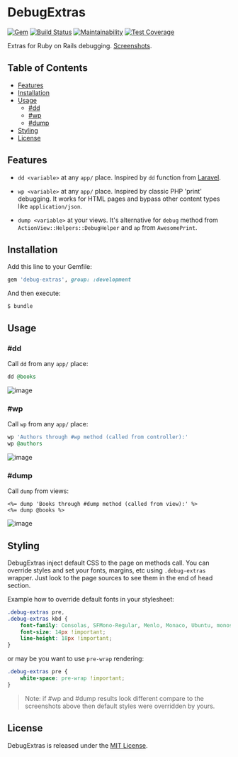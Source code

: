# DebugExtras 
[![Gem](https://img.shields.io/gem/v/debug-extras.svg)](https://rubygems.org/gems/debug-extras) [![Build Status](https://img.shields.io/travis/vavgustov/debug-extras/master.svg)](https://travis-ci.org/vavgustov/debug-extras) [![Maintainability](https://api.codeclimate.com/v1/badges/63067512ae858df2a5b3/maintainability)](https://codeclimate.com/github/vavgustov/debug-extras/maintainability) [![Test Coverage](https://api.codeclimate.com/v1/badges/63067512ae858df2a5b3/test_coverage)](https://codeclimate.com/github/vavgustov/debug-extras/test_coverage)

Extras for Ruby on Rails debugging. [Screenshots](https://github.com/vavgustov/debug-extras#usage).

## Table of Contents
- [Features](#features)
- [Installation](#installation)
- [Usage](#usage)
    - [#dd](#dd)
    - [#wp](#wp)
    - [#dump](#dump)
- [Styling](#styling)
- [License](#license)

## Features
* `dd <variable>` at any `app/` place. Inspired by `dd` function from 
[Laravel](https://laravel.com/).

* `wp <variable>` at any `app/` place. Inspired by classic PHP 'print' debugging. 
It works for HTML pages and bypass other content types like `application/json`.

* `dump <variable>` at your views. It's alternative for `debug` method from 
`ActionView::Helpers::DebugHelper` and `ap` from `AwesomePrint`.

## Installation

Add this line to your Gemfile:

```ruby
gem 'debug-extras', group: :development
```

And then execute:

    $ bundle

## Usage

### #dd

Call `dd` from any `app/` place:

```ruby
dd @books
```

![image](https://user-images.githubusercontent.com/312873/35333798-26e3f95e-0121-11e8-86e1-4e0d5bd1b068.png)

### #wp

Call `wp` from any `app/` place:

```ruby
wp 'Authors through #wp method (called from controller):'
wp @authors
```

![image](https://user-images.githubusercontent.com/312873/35333801-271a9c0c-0121-11e8-91d5-740706150c32.png)

### #dump

Call `dump` from views:

```erb
<%= dump 'Books through #dump method (called from view):' %>
<%= dump @books %>
```

![image](https://user-images.githubusercontent.com/312873/35333799-26ffefba-0121-11e8-8021-a5faa62e6953.png)

## Styling

DebugExtras inject default CSS to the page on methods call. You can override styles and 
set your fonts, margins, etc using `.debug-extras` wrapper. Just look to the page sources to see 
them in the end of head section.

Example how to override default fonts in your stylesheet:
```css
.debug-extras pre,
.debug-extras kbd {
    font-family: Consolas, SFMono-Regular, Menlo, Monaco, Ubuntu, monospace !important;
    font-size: 14px !important;
    line-height: 18px !important;
}
```
or may be you want to use `pre-wrap` rendering:
```css
.debug-extras pre {
    white-space: pre-wrap !important;
}
```
>Note: if #wp and #dump results look different compare to the screenshots above then default 
styles were overridden by yours. 

## License

DebugExtras is released under the [MIT License](https://opensource.org/licenses/MIT).
